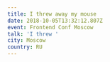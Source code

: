 ```yaml
---
title: I threw away my mouse
date: 2018-10-05T13:32:12.807Z
event: Frontend Conf Moscow
talk: 'I threw '
city: Moscow
country: RU
---
```


